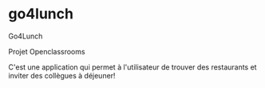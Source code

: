 # go4lunch

Go4Lunch

Projet Openclassrooms

C'est une application qui permet à l'utilisateur de trouver des restaurants et inviter des collègues à déjeuner!
